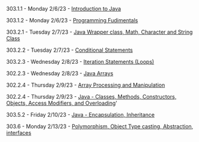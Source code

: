 
303.1.1 - Monday 2/6/23 - <a href="https://docs.google.com/presentation/d/1-yqtICzQFgAUF7C15LRqZXPXQRXwtCYKsqJKpoNURX8/edit#slide=id.p1" target="_blank">Introduction to Java</a>


303.1.2 - Monday 2/6/23 - [Programming Fudimentals](https://docs.google.com/presentation/d/1d62NuN1u8oJoIum8CewmlKy7061wJDBSlA8qdHlmSng)


303.2.1 - Tuesday 2/7/23 - [Java  Wrapper class, Math, Character and String Class](https://docs.google.com/presentation/d/1_3ghFB2rUjZXsVxIJx4ECZHpO2elcWW-tXMiNoya7sc)


303.2.2 - Tuesday 2/7/23 - [Conditional Statements](https://docs.google.com/presentation/d/1_X4noTyrLTz-U2E8j6H3hQMtVJ7qggBjlrq_-gV8pY8)


303.2.3 - Wednesday 2/8/23 - [Iteration Statements (Loops)](https://docs.google.com/presentation/d/14L1k0FfGw_yfzh4x57S4TwJCvw9mfDdnDuDPEMGvFrg)


302.2.3 - Wednesday 2/8/23 - [Java Arrays](https://docs.google.com/presentation/d/1GYLOUMh7MbmR8tiEkBTHLIf-0kr7JtTnmbFzaPOK0IQ)


302.2.4 - Thursday 2/9/23 - [Array Processing and Manipulation](https://docs.google.com/presentation/d/1NceUXlH2071QHOfdyaYtBWwrC0DrBpB1TS7dwuQifbo)


302.2.4 - Thursday 2/9/23 - [Java - Classes, Methods, Constructors, Objects, Access Modifiers, and Overloading](https://docs.google.com/presentation/d/1z3DWrJF71TguiPtrNctvKw4B2ab5LgRE2GjsbXtkzOY/edit#slide=id.p1)'


303.5.2 - Friday 2/10/23 - [Java - Encapsulation, Inheritance](https://docs.google.com/presentation/d/1iKcDc1KUjaXhq8ttYo0RZZ7srtX5XoC9qrbZylFhRIQ)


303.6 - Monday 2/13/23 - [Polymorphism, Object Type casting, Abstraction, interfaces](https://docs.google.com/presentation/d/1Duad68Yz5eB34wDwDgjppX3J5awUIqGexQxOfgX1eBc)
